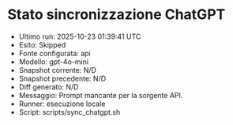 # Stato sincronizzazione ChatGPT

- Ultimo run: 2025-10-23 01:39:41 UTC
- Esito: Skipped
- Fonte configurata: api
- Modello: gpt-4o-mini
- Snapshot corrente: N/D
- Snapshot precedente: N/D
- Diff generato: N/D
- Messaggio: Prompt mancante per la sorgente API.
- Runner: esecuzione locale
- Script: scripts/sync_chatgpt.sh
